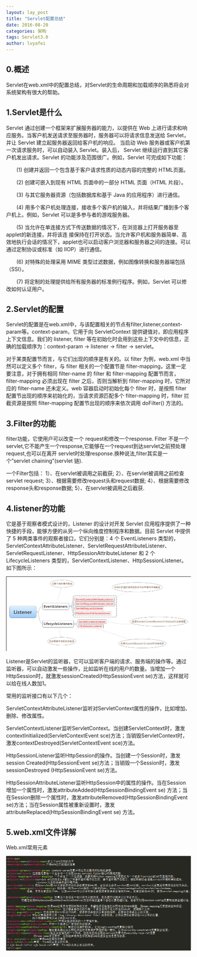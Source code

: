 ```yaml
---
layout: lay_post
title: "Servlet配置总结"
date: 2016-08-20
categories: 架构
tags: Servlet3.0
author: lvyafei
---
```


## 0.概述

Servlet在web.xml中的配置总结，对Servlet的生命周期和加载顺序的熟悉将会对系统架构有很大的帮助。

<!-- more -->

## 1.Servlet是什么

Servlet 通过创建一个框架来扩展服务器的能力，以提供在 Web 上进行请求和响应服务。当客户机发送请求至服务器时，服务器可以将请求信息发送给 Servlet，并让 Servlet 建立起服务器返回给客户机的响应。 当启动 Web 服务器或客户机第一次请求服务时，可以自动装入 Servlet。装入后， Servlet 继续运行直到其它客户机发出请求。Servlet 的功能涉及范围很广。例如，Servlet 可完成如下功能：

　　(1) 创建并返回一个包含基于客户请求性质的动态内容的完整的 HTML页面。

　　(2) 创建可嵌入到现有 HTML 页面中的一部分 HTML 页面（HTML 片段）。

　　(3) 与其它服务器资源（包括数据库和基于 Java 的应用程序）进行通信。

　　(4) 用多个客户机处理连接，接收多个客户机的输入，并将结果广播到多个客户机上。例如，Servlet 可以是多参与者的游戏服务器。

　　(5) 当允许在单连接方式下传送数据的情况下，在浏览器上打开服务器至applet的新连接，并将该连
接保持在打开状态。当允许客户机和服务器简单、高效地执行会话的情况下，applet也可以启动客户浏览器和服务器之间的连接。可以通过定制协议或标准（如 IIOP）进行通信。

　　(6) 对特殊的处理采用 MIME 类型过滤数据，例如图像转换和服务器端包括（SSI）。

　　(7) 将定制的处理提供给所有服务器的标准例行程序。例如，Servlet 可以修改如何认证用户。

## 2.Servlet的配置

Servlet的配置是在web.xml中，与该配置相关的节点有filter,listener,context-param等。context-param，它用于向 ServletContext 提供键值对，即应用程序上下文信息。我们的 listener, filter 等在初始化时会用到这些上下文中的信息，正确的加载顺序为：context-param -> listener -> filter -> servlet。

对于某类配置节而言，与它们出现的顺序是有关的。以 filter 为例，web.xml 中当然可以定义多个 filter，与 filter 相关的一个配置节是 filter-mapping，这里一定要注意，对于拥有相同 filter-name 的 filter 和 filter-mapping 配置节而言，filter-mapping 必须出现在 filter 之后，否则当解析到 filter-mapping 时，它所对应的 filter-name 还未定义。web 容器启动时初始化每个 filter 时，是按照 filter 配置节出现的顺序来初始化的，当请求资源匹配多个 filter-mapping 时，filter 拦截资源是按照 filter-mapping 配置节出现的顺序来依次调用 doFilter() 方法的。

## 3.Filter的功能

filter功能，它使用户可以改变一个 request和修改一个response. Filter 不是一个servlet,它不能产生一个response,它能够在一个request到达servlet之前预处理request,也可以在离开 servlet时处理response.换种说法,filter其实是一个”servlet chaining”(servlet 链).

一个Filter包括：
1）、在servlet被调用之前截获;
2）、在servlet被调用之前检查servlet request;
3）、根据需要修改request头和request数据;
4）、根据需要修改response头和response数据;
5）、在servlet被调用之后截获.

## 4.listener的功能

它是基于观察者模式设计的，Listener 的设计对开发 Servlet 应用程序提供了一种快捷的手段，能够方便的从另一个纵向维度控制程序和数据。目前 Servlet 中提供了 5 种两类事件的观察者接口，它们分别是：4 个 EventListeners 类型的，ServletContextAttributeListener、ServletRequestAttributeListener、ServletRequestListener、HttpSessionAttributeListener 和 2 个 LifecycleListeners 类型的，ServletContextListener、HttpSessionListener。如下图所示：

![listener](/images/架构/listener.png)

Listener是Servlet的监听器，它可以监听客户端的请求、服务端的操作等。通过监听器，可以自动激发一些操作，比如监听在线的用户的数量。当增加一个HttpSession时，就激发sessionCreated(HttpSessionEvent se)方法，这样就可以给在线人数加1。

常用的监听接口有以下几个：

ServletContextAttributeListener监听对ServletContext属性的操作，比如增加、删除、修改属性。

ServletContextListener监听ServletContext。当创建ServletContext时，激发contextInitialized(ServletContextEvent sce)方法；当销毁ServletContext时，激发contextDestroyed(ServletContextEvent sce)方法。

HttpSessionListener监听HttpSession的操作。当创建一个Session时，激发session Created(HttpSessionEvent se)方法；当销毁一个Session时，激发sessionDestroyed (HttpSessionEvent se)方法。

HttpSessionAttributeListener监听HttpSession中的属性的操作。当在Session增加一个属性时，激发attributeAdded(HttpSessionBindingEvent se) 方法；当在Session删除一个属性时，激发attributeRemoved(HttpSessionBindingEvent se)方法；当在Session属性被重新设置时，激发attributeReplaced(HttpSessionBindingEvent se) 方法。

## 5.web.xml文件详解

Web.xml常用元素  

![listener](/images/架构/webxml.png)

